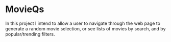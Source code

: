 # MovieQs
In this project I intend to allow a user to navigate through the web page to generate a random movie selection, or see lists of movies by search, and by popular/trending filters.
